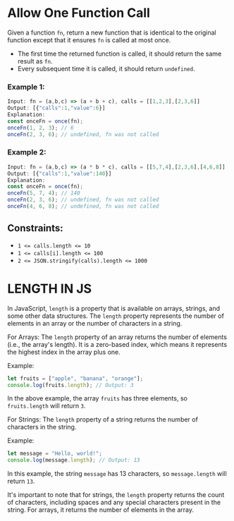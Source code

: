 # Allow One Function Call

Given a function `fn`, return a new function that is identical to the original function except that it ensures `fn` is called at most once.

- The first time the returned function is called, it should return the same result as `fn`.
- Every subsequent time it is called, it should return `undefined`.

### Example 1:

```javascript
Input: fn = (a,b,c) => (a + b + c), calls = [[1,2,3],[2,3,6]]
Output: [{"calls":1,"value":6}]
Explanation:
const onceFn = once(fn);
onceFn(1, 2, 3); // 6
onceFn(2, 3, 6); // undefined, fn was not called
```

### Example 2:

```javascript
Input: fn = (a,b,c) => (a * b * c), calls = [[5,7,4],[2,3,6],[4,6,8]]
Output: [{"calls":1,"value":140}]
Explanation:
const onceFn = once(fn);
onceFn(5, 7, 4); // 140
onceFn(2, 3, 6); // undefined, fn was not called
onceFn(4, 6, 8); // undefined, fn was not called
```

## Constraints:

- `1 <= calls.length <= 10`
- `1 <= calls[i].length <= 100`
- `2 <= JSON.stringify(calls).length <= 1000`

# LENGTH IN JS

In JavaScript, `length` is a property that is available on arrays, strings, and some other data structures. The `length` property represents the number of elements in an array or the number of characters in a string.

For Arrays:
The `length` property of an array returns the number of elements (i.e., the array's length). It is a zero-based index, which means it represents the highest index in the array plus one.

Example:

```javascript
let fruits = ["apple", "banana", "orange"];
console.log(fruits.length); // Output: 3
```

In the above example, the array `fruits` has three elements, so `fruits.length` will return `3`.

For Strings:
The `length` property of a string returns the number of characters in the string.

Example:

```javascript
let message = "Hello, world!";
console.log(message.length); // Output: 13
```

In this example, the string `message` has 13 characters, so `message.length` will return `13`.

It's important to note that for strings, the `length` property returns the count of characters, including spaces and any special characters present in the string. For arrays, it returns the number of elements in the array.
